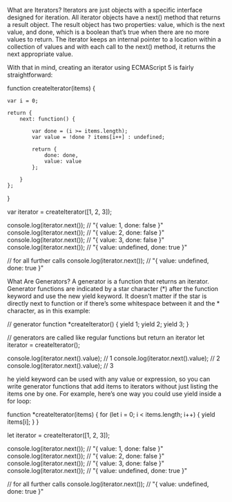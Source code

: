 What are Iterators?
Iterators are just objects with a specific interface designed for iteration. All iterator objects have a next() method that returns a result object. The result object has two properties: value, which is the next value, and done, which is a boolean that’s true when there are no more values to return. The iterator keeps an internal pointer to a location within a collection of values and with each call to the next() method, it returns the next appropriate value.

With that in mind, creating an iterator using ECMAScript 5 is fairly straightforward:

function createIterator(items) {

    var i = 0;

    return {
        next: function() {

            var done = (i >= items.length);
            var value = !done ? items[i++] : undefined;

            return {
                done: done,
                value: value
            };

        }
    };
}

var iterator = createIterator([1, 2, 3]);

console.log(iterator.next());           // "{ value: 1, done: false }"
console.log(iterator.next());           // "{ value: 2, done: false }"
console.log(iterator.next());           // "{ value: 3, done: false }"
console.log(iterator.next());           // "{ value: undefined, done: true }"

// for all further calls
console.log(iterator.next());           // "{ value: undefined, done: true }"


What Are Generators?
A generator is a function that returns an iterator. Generator functions are indicated by a star character (*) after the function keyword and use the new yield keyword. It doesn’t matter if the star is directly next to function or if there’s some whitespace between it and the * character, as in this example:

// generator
function *createIterator() {
    yield 1;
    yield 2;
    yield 3;
}

// generators are called like regular functions but return an iterator
let iterator = createIterator();

console.log(iterator.next().value);     // 1
console.log(iterator.next().value);     // 2
console.log(iterator.next().value);     // 3

he yield keyword can be used with any value or expression, so you can write generator functions that add items to iterators without just listing the items one by one. For example, here’s one way you could use yield inside a for loop:

function *createIterator(items) {
    for (let i = 0; i < items.length; i++) {
        yield items[i];
    }
}

let iterator = createIterator([1, 2, 3]);

console.log(iterator.next());           // "{ value: 1, done: false }"
console.log(iterator.next());           // "{ value: 2, done: false }"
console.log(iterator.next());           // "{ value: 3, done: false }"
console.log(iterator.next());           // "{ value: undefined, done: true }"

// for all further calls
console.log(iterator.next());           // "{ value: undefined, done: true }"